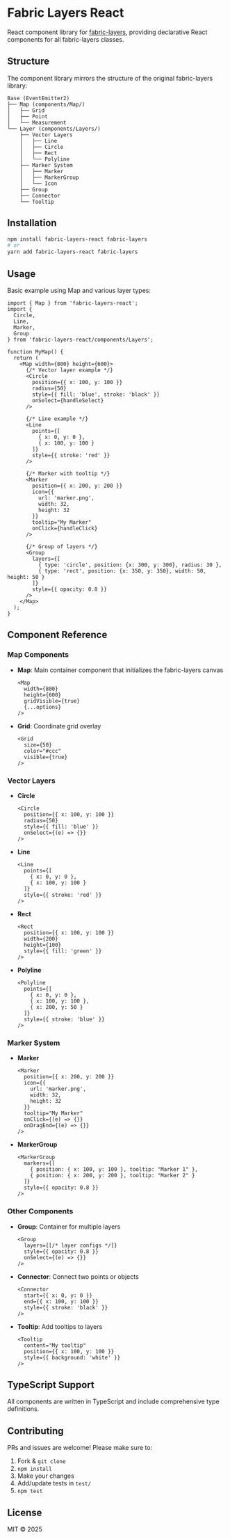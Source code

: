 # Fabric Layers React

React component library for [fabric-layers](https://github.com/ajoslin103/fabric-layers), providing declarative React components for all fabric-layers classes.

## Structure

The component library mirrors the structure of the original fabric-layers library:

```
Base (EventEmitter2)
├── Map (components/Map/)
│   ├── Grid
│   ├── Point
│   └── Measurement
└── Layer (components/Layers/)
    ├── Vector Layers
    │   ├── Line
    │   ├── Circle
    │   ├── Rect
    │   └── Polyline
    ├── Marker System
    │   ├── Marker
    │   ├── MarkerGroup
    │   └── Icon
    ├── Group
    ├── Connector
    └── Tooltip
```

## Installation

```bash
npm install fabric-layers-react fabric-layers
# or
yarn add fabric-layers-react fabric-layers
```

## Usage

Basic example using Map and various layer types:

```tsx
import { Map } from 'fabric-layers-react';
import { 
  Circle, 
  Line, 
  Marker, 
  Group 
} from 'fabric-layers-react/components/Layers';

function MyMap() {
  return (
    <Map width={800} height={600}>
      {/* Vector layer example */}
      <Circle
        position={{ x: 100, y: 100 }}
        radius={50}
        style={{ fill: 'blue', stroke: 'black' }}
        onSelect={handleSelect}
      />

      {/* Line example */}
      <Line
        points={[
          { x: 0, y: 0 },
          { x: 100, y: 100 }
        ]}
        style={{ stroke: 'red' }}
      />

      {/* Marker with tooltip */}
      <Marker
        position={{ x: 200, y: 200 }}
        icon={{
          url: 'marker.png',
          width: 32,
          height: 32
        }}
        tooltip="My Marker"
        onClick={handleClick}
      />

      {/* Group of layers */}
      <Group
        layers={[
          { type: 'circle', position: {x: 300, y: 300}, radius: 30 },
          { type: 'rect', position: {x: 350, y: 350}, width: 50, height: 50 }
        ]}
        style={{ opacity: 0.8 }}
      />
    </Map>
  );
}
```

## Component Reference

### Map Components

- **Map**: Main container component that initializes the fabric-layers canvas
  ```tsx
  <Map 
    width={800} 
    height={600}
    gridVisible={true}
    {...options}
  />
  ```

- **Grid**: Coordinate grid overlay
  ```tsx
  <Grid 
    size={50}
    color="#ccc"
    visible={true}
  />
  ```

### Vector Layers

- **Circle**
  ```tsx
  <Circle
    position={{ x: 100, y: 100 }}
    radius={50}
    style={{ fill: 'blue' }}
    onSelect={(e) => {}}
  />
  ```

- **Line**
  ```tsx
  <Line
    points={[
      { x: 0, y: 0 },
      { x: 100, y: 100 }
    ]}
    style={{ stroke: 'red' }}
  />
  ```

- **Rect**
  ```tsx
  <Rect
    position={{ x: 100, y: 100 }}
    width={200}
    height={100}
    style={{ fill: 'green' }}
  />
  ```

- **Polyline**
  ```tsx
  <Polyline
    points={[
      { x: 0, y: 0 },
      { x: 100, y: 100 },
      { x: 200, y: 50 }
    ]}
    style={{ stroke: 'blue' }}
  />
  ```

### Marker System

- **Marker**
  ```tsx
  <Marker
    position={{ x: 200, y: 200 }}
    icon={{
      url: 'marker.png',
      width: 32,
      height: 32
    }}
    tooltip="My Marker"
    onClick={(e) => {}}
    onDragEnd={(e) => {}}
  />
  ```

- **MarkerGroup**
  ```tsx
  <MarkerGroup
    markers={[
      { position: { x: 100, y: 100 }, tooltip: "Marker 1" },
      { position: { x: 200, y: 200 }, tooltip: "Marker 2" }
    ]}
    style={{ opacity: 0.8 }}
  />
  ```

### Other Components

- **Group**: Container for multiple layers
  ```tsx
  <Group
    layers={[/* layer configs */]}
    style={{ opacity: 0.8 }}
    onSelect={(e) => {}}
  />
  ```

- **Connector**: Connect two points or objects
  ```tsx
  <Connector
    start={{ x: 0, y: 0 }}
    end={{ x: 100, y: 100 }}
    style={{ stroke: 'black' }}
  />
  ```

- **Tooltip**: Add tooltips to layers
  ```tsx
  <Tooltip
    content="My tooltip"
    position={{ x: 100, y: 100 }}
    style={{ background: 'white' }}
  />
  ```

## TypeScript Support

All components are written in TypeScript and include comprehensive type definitions.

## Contributing

PRs and issues are welcome! Please make sure to:
1. Fork & `git clone`
2. `npm install`
3. Make your changes
4. Add/update tests in `test/`
5. `npm test`

## License

MIT © 2025